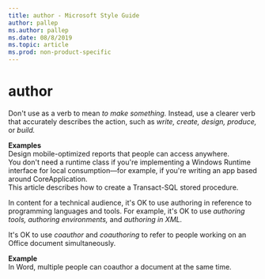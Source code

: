 ```yaml
---
title: author - Microsoft Style Guide
author: pallep
ms.author: pallep
ms.date: 08/8/2019
ms.topic: article
ms.prod: non-product-specific
---
```


# author

Don't use as a verb to mean *to make something.* Instead, use a clearer verb that accurately describes the action, such as *write, create, design, produce,* or *build.*  

**Examples**  
Design mobile-optimized reports that people can access anywhere.  
You don't need a runtime class if you're implementing a Windows Runtime interface for local consumption—for example, 
if you're writing an app based around CoreApplication.  
This article describes how to create a Transact-SQL stored procedure.

In content for a technical audience, it's OK to use authoring in reference to programming languages and tools. 
For example, it's OK to use *authoring tools, authoring environments,* and *authoring in XML.*  

It's OK to use *coauthor* and *coauthoring* to refer to people working on an Office document simultaneously.

**Example**  
In Word, multiple people can coauthor a document at the same time.
